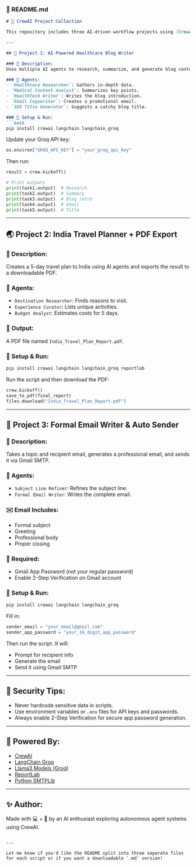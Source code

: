 

### 📘 README.md

```markdown
# 🚀 CrewAI Project Collection

This repository includes three AI-driven workflow projects using [CrewAI](https://pypi.org/project/crewai/), powered by Groq's Llama3 models via `langchain_groq`. These projects demonstrate multi-agent LLM collaboration for real-world tasks.

---

## 📍 Project 1: AI-Powered Healthcare Blog Writer

### 📄 Description:
Uses multiple AI agents to research, summarize, and generate blog content on the role of AI in healthcare, along with a promotional email and SEO-friendly title.

### 👥 Agents:
- `Healthcare Researcher`: Gathers in-depth data.
- `Medical Content Analyst`: Summarizes key points.
- `HealthTech Writer`: Writes the blog introduction.
- `Email Copywriter`: Creates a promotional email.
- `SEO Title Generator`: Suggests a catchy blog title.

### 🔧 Setup & Run:
```bash
pip install crewai langchain langchain_groq
```

Update your Groq API key:
```python
os.environ["GROQ_API_KEY"] = "your_groq_api_key"
```

Then run:
```python
result = crew.kickoff()

# Print outputs
print(task1.output)  # Research
print(task2.output)  # Summary
print(task3.output)  # Blog intro
print(task4.output)  # Email
print(task5.output)  # Title
```

---

## 🌏 Project 2: India Travel Planner + PDF Export

### 📄 Description:
Creates a 5-day travel plan to India using AI agents and exports the result to a downloadable PDF.

### 👥 Agents:
- `Destination Researcher`: Finds reasons to visit.
- `Experience Curator`: Lists unique activities.
- `Budget Analyst`: Estimates costs for 5 days.

### 💾 Output:
A PDF file named `India_Travel_Plan_Report.pdf`.

### 🔧 Setup & Run:
```bash
pip install crewai langchain langchain_groq reportlab
```

Run the script and then download the PDF:
```python
crew.kickoff()
save_to_pdf(final_report)
files.download("India_Travel_Plan_Report.pdf")
```

---

## 📧 Project 3: Formal Email Writer & Auto Sender

### 📄 Description:
Takes a topic and recipient email, generates a professional email, and sends it via Gmail SMTP.

### 👥 Agents:
- `Subject Line Refiner`: Refines the subject line.
- `Formal Email Writer`: Writes the complete email.

### ✉️ Email Includes:
- Formal subject
- Greeting
- Professional body
- Proper closing

### 🔐 Required:
- Gmail App Password (not your regular password)
- Enable 2-Step Verification on Gmail account

### 🔧 Setup & Run:
```bash
pip install crewai langchain langchain_groq
```

Fill in:
```python
sender_email = "your_email@gmail.com"
sender_app_password = "your_16_digit_app_password"
```

Then run the script. It will:
- Prompt for recipient info
- Generate the email
- Send it using Gmail SMTP

---

## 🔐 Security Tips:
- Never hardcode sensitive data in scripts.
- Use environment variables or `.env` files for API keys and passwords.
- Always enable 2-Step Verification for secure app password generation.

---

## 🧠 Powered By:
- [CrewAI](https://pypi.org/project/crewai/)
- [LangChain Groq](https://pypi.org/project/langchain-groq/)
- [Llama3 Models (Groq)](https://groq.com/)
- [ReportLab](https://www.reportlab.com/)
- [Python SMTPLib](https://docs.python.org/3/library/smtplib.html)

---

## ✨ Author:
Made with 💻 + 🧠 by an AI enthusiast exploring autonomous agent systems using CrewAI.

```

---

Let me know if you'd like the README split into three separate files for each script or if you want a downloadable `.md` version!
